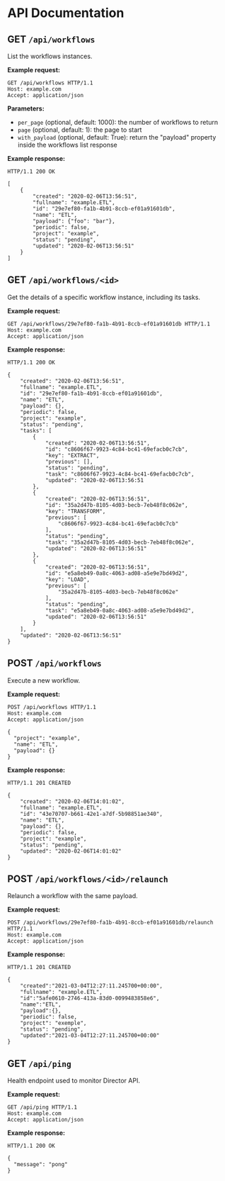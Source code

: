 # API Documentation

## **GET** `/api/workflows`

List the workflows instances.

**Example request:**

```
GET /api/workflows HTTP/1.1
Host: example.com
Accept: application/json
```

**Parameters:**

- `per_page` (optional, default: 1000): the number of workflows to return
- `page` (optional, default: 1): the page to start
- `with_payload` (optional, default: True): return the "payload" property inside the workflows list response

**Example response:**

```
HTTP/1.1 200 OK

[
    {
        "created": "2020-02-06T13:56:51",
        "fullname": "example.ETL",
        "id": "29e7ef80-fa1b-4b91-8ccb-ef01a91601db",
        "name": "ETL",
        "payload": {"foo": "bar"},
        "periodic": false,
        "project": "example",
        "status": "pending",
        "updated": "2020-02-06T13:56:51"
    }
]
```

## **GET** `/api/workflows/<id>`

Get the details of a specific workflow instance, including its tasks.

**Example request:**

```
GET /api/workflows/29e7ef80-fa1b-4b91-8ccb-ef01a91601db HTTP/1.1
Host: example.com
Accept: application/json
```

**Example response:**

```
HTTP/1.1 200 OK

{
    "created": "2020-02-06T13:56:51",
    "fullname": "example.ETL",
    "id": "29e7ef80-fa1b-4b91-8ccb-ef01a91601db",
    "name": "ETL",
    "payload": {},
    "periodic": false,
    "project": "example",
    "status": "pending",
    "tasks": [
        {
            "created": "2020-02-06T13:56:51",
            "id": "c8606f67-9923-4c84-bc41-69efacb0c7cb",
            "key": "EXTRACT",
            "previous": [],
            "status": "pending",
            "task": "c8606f67-9923-4c84-bc41-69efacb0c7cb",
            "updated": "2020-02-06T13:56:51
        },
        {
            "created": "2020-02-06T13:56:51",
            "id": "35a2d47b-8105-4d03-becb-7eb48f8c062e",
            "key": "TRANSFORM",
            "previous": [
                "c8606f67-9923-4c84-bc41-69efacb0c7cb"
            ],
            "status": "pending",
            "task": "35a2d47b-8105-4d03-becb-7eb48f8c062e",
            "updated": "2020-02-06T13:56:51"
        },
        {
            "created": "2020-02-06T13:56:51",
            "id": "e5a8eb49-0a8c-4063-ad08-a5e9e7bd49d2",
            "key": "LOAD",
            "previous": [
                "35a2d47b-8105-4d03-becb-7eb48f8c062e"
            ],
            "status": "pending",
            "task": "e5a8eb49-0a8c-4063-ad08-a5e9e7bd49d2",
            "updated": "2020-02-06T13:56:51"
        }
    ],
    "updated": "2020-02-06T13:56:51"
}
```


## **POST** `/api/workflows`

Execute a new workflow.

**Example request:**

```
POST /api/workflows HTTP/1.1
Host: example.com
Accept: application/json

{
  "project": "example",
  "name": "ETL",
  "payload": {}
}
```

**Example response:**

```
HTTP/1.1 201 CREATED

{
    "created": "2020-02-06T14:01:02",
    "fullname": "example.ETL",
    "id": "43e70707-b661-42e1-a7df-5b98851ae340",
    "name": "ETL",
    "payload": {},
    "periodic": false,
    "project": "example",
    "status": "pending",
    "updated": "2020-02-06T14:01:02"
}
```


## **POST** `/api/workflows/<id>/relaunch`

Relaunch a workflow with the same payload.

**Example request:**

```
POST /api/workflows/29e7ef80-fa1b-4b91-8ccb-ef01a91601db/relaunch HTTP/1.1
Host: example.com
Accept: application/json
```

**Example response:**

```
HTTP/1.1 201 CREATED

{
    "created":"2021-03-04T12:27:11.245700+00:00",
    "fullname": "example.ETL",
    "id":"5afe0610-2746-413a-83d0-0099483858e6",
    "name":"ETL",
    "payload":{},
    "periodic": false,
    "project": "exemple",
    "status": "pending",
    "updated":"2021-03-04T12:27:11.245700+00:00"
}

```

## **GET** `/api/ping`

Health endpoint used to monitor Director API.

**Example request:**

```
GET /api/ping HTTP/1.1
Host: example.com
Accept: application/json
```

**Example response:**

```
HTTP/1.1 200 OK

{
  "message": "pong"
}
```
